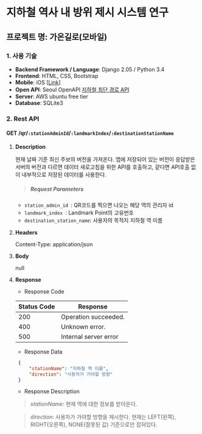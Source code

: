 # 지하철 역사 내 방위 제시 시스템 연구

## 프로젝트 명: 가온길로(모바일)

### 1. 사용 기술
- __Backend Framework / Language__: Django 2.05 / Python 3.4
- __Frontend__: HTML, CSS, Bootstrap
- __Mobile__: iOS [[Link](https://github.com/devming/SubwayiOSApplication)]
- __Open API__: Seoul OpenAPI [지하철 최단 경로 API](https://data.seoul.go.kr/dataList/datasetView.do?infId=OA-12762&srvType=A&serviceKind=1&currentPageNo=1)
- __Server__: AWS ubuntu free tier
- __Database__: SQLite3

### 2. Rest API 


#### GET /qr/`:stationAdminId`/`:landmarkIndex`/`:destinationStationName`


1. __Description__ 
   
   현재 날짜 기준 최신 주보의 버전을 가져온다. 앱에 저장되어 있는 버전이 응답받은 서버의 버전과 다르면 데이터 새로고침을 위한 API를 호출하고, 같다면 API호출 없이 내부적으로 저장된 데이터를 사용한다.
   
   > ##### Request Parameters
   
   - `station_admin_id `: QR코드를 찍으면 나오는 해당 역의 관리자 id
   - `landmark_index `: Landmark Point의 고유번호
   - `destination_station_name`: 사용자의 목적지 지하철 역 이름
   
2. __Headers__
   
   Content-Type: application/json

3. __Body__
   
   null


4. __Response__

	- Response Code
	
    Status Code       | Response         
    ------------|---------- 
    200 | Operation succeeded.
    400 | Unknown error. 
    500 | Internal server error

    - Response Data
    
   ```json 
	{
		"stationName": "지하철 역 이름",
		"direction": "사용자가 가야할 방향"
	}
   ```
   
   - Response Description
	
	
	> _stationName_: 현재 역에 대한 정보를 받아온다.
	
	> _direction_: 사용자가 가야할 방향을 제시한다. 
	  	    현재는 LEFT(왼쪽), RIGHT(오른쪽), NONE(잘못된 값) 기준으로만 잡혀있다.
   

